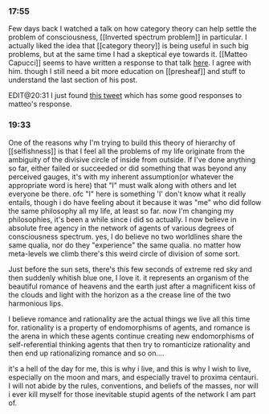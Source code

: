 ### 17:55
Few days back I watched a talk on how category theory can help settle the problem of consciousness, [[Inverted spectrum problem]] in particular. I actually liked the idea that [[category theory]] is being useful in such big problems, but at the same time I had a skeptical eye towards it. [[Matteo Capucci]] seems to have written a response to that talk [here](https://matteocapucci.wordpress.com/2023/07/15/no-the-yoneda-lemma-doesnt-solve-the-problem-of-qualia/). I agree with him. though I still need a bit more education on [[presheaf]] and stuff to understand the last section of his post. 

EDIT@20:31 I just found [this tweet](https://twitter.com/mattecapu/status/1680179329693564928) which has some good responses to matteo's response.

### 19:33
One of the reasons why I'm trying to build this theory of hierarchy of [[selfishness]] is that I feel all the problems of my life originate from the ambiguity of the divisive circle of inside from outside. If I've done anything so far, either failed or succeeded or did something that was beyond any perceived gauges, it's with my inherent assumption(or whatever the appropriate word is here) that "I" must walk along with others and let everyone be there. ofc "I" here is something 'I' don't know what it really entails, though i do have feeling about it because it was "me" who did follow the same philosophy all my life, at least so far. now I'm changing my philosophies, it's been a while since i did so actually. I now believe in absolute free agency in the network of agents of various degrees of consciousness spectrum. yes, I do believe no two worldlines share the same qualia, nor do they "experience" the same qualia. no matter how meta-levels we climb there's this weird circle of division of some sort.

Just before the sun sets, there's this few seconds of extreme red sky and then suddenly whitish blue one, I love it. it represents an organism of the beautiful romance of heavens and the earth just after a magnificent kiss of the clouds and light with the horizon as a the crease line of the two harmonious lips. 

I believe romance and rationality are the actual things we live all this time for. rationality is a property of endomorphisms of agents, and romance is the arena in which these agents continue creating new endomorphisms of self-referential thinking agents that then try to romanticize rationality and then end up rationalizing romance and so on....

it's a hell of the day for me, this is why i live, and this is why I wish to live, especially on the moon and mars, and especially travel to proxima centauri. I will not abide by the rules, conventions, and beliefs of the masses, nor will i ever kill myself for those inevitable stupid agents of the network I am part of. 